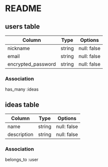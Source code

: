 # README

## users table
|Column             |Type       |Options                   |
|-------------------|-----------|--------------------------|
|nickname           |string     |null: false               |
|email              |string     |null: false               |
|encrypted_password |string     |null: false               |

### Association
has_many :ideas

## ideas table
|Column             |Type       |Options                   |
|-------------------|-----------|--------------------------|
|name               |string     |null: false               |
|description        |string     |null: false               |

### Association
belongs_to :user

